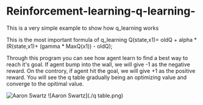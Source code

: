 # Reinforcement-learning-q-learning-

This is a very simple example to show how q_learning works

This is the most important formula of q_learning
Q(state,x1)=  oldQ + alpha * (R(state,x1)+ (gamma * MaxQ(x1)) - oldQ);

Through this program you can see how agent learn to find a best way to
reach it's goal. If agent bump into the wall, we will give -1 as the
negative reward. On the controry, if agent hit the goal, we will give +1
as the positive reward. You will see the q table gradually being an
optimizing value and converge to the opitimal value.

![Aaron Swartz](https://encrypted-tbn0.gstatic.com/images?q=tbn:ANd9GcSmS5pl-5f1oZAdFD1tAc9xbTODDB2sw-DKkZmHBNlQOlSSGAvB2w)
![Aaron Swartz](./q table.png)
